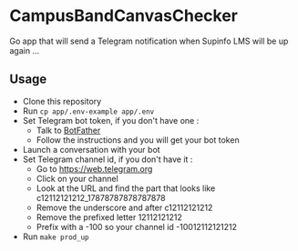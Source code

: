# CampusBandCanvasChecker

Go app that will send a Telegram notification when Supinfo LMS will be up again ...

Usage
---

- Clone this repository
- Run ```cp app/.env-example app/.env```
- Set Telegram bot token, if you don't have one :
  - Talk to [BotFather](https://t.me/botfather)
  - Follow the instructions and you will get your bot token
- Launch a conversation with your bot
- Set Telegram channel id, if you don't have it :
  - Go to https://web.telegram.org
  - Click on your channel
  - Look at the URL and find the part that looks like c12112121212_17878787878787878
  - Remove the underscore and after c12112121212
  - Remove the prefixed letter 12112121212
  - Prefix with a -100 so your channel id -10012112121212
- Run ```make prod_up```